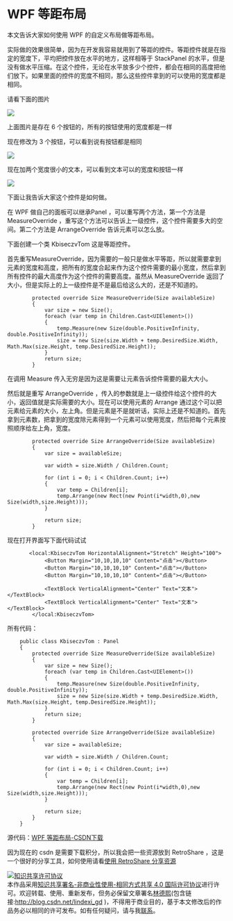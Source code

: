 # WPF 等距布局

本文告诉大家如何使用 WPF 的自定义布局做等距布局。

<!--more-->
<!-- csdn -->
<!-- 标签：wpf，布局 -->

实际做的效果很简单，因为在开发我容易就用到了等距的控件。等距控件就是在指定的宽度下，平均把控件放在水平的地方，这样相等于 StackPanel 的水平，但是没有做水平压缩。在这个控件，无论在水平放多少个控件，都会在相同的高度把他们放下。如果里面的控件的宽度不相同，那么这些控件拿到的可以使用的宽度都是相同。

请看下面的图片

![](http://7xqpl8.com1.z0.glb.clouddn.com/cc09f7ce-2059-5d67-bc56-036f04c13efa%2F2018218111032.jpg)

上面图片是存在 6 个按钮的，所有的按钮使用的宽度都是一样

现在修改为 3 个按钮，可以看到说有按钮都是相同

![](http://7xqpl8.com1.z0.glb.clouddn.com/cc09f7ce-2059-5d67-bc56-036f04c13efa%2F2018218111254.jpg)

现在加两个宽度很小的文本，可以看到文本可以的宽度和按钮一样

![](http://7xqpl8.com1.z0.glb.clouddn.com/cc09f7ce-2059-5d67-bc56-036f04c13efa%2F2018218111430.jpg)

下面让我告诉大家这个控件是如何做。

在 WPF 做自己的面板可以继承Panel ，可以重写两个方法，第一个方法是 MeasureOverride ，重写这个方法可以告诉上一级控件，这个控件需要多大的空间。第二个方法是 ArrangeOverride 告诉元素可以怎么放。

下面创建一个类 KbiseczvTom 这是等距控件。

首先重写MeasureOverride，因为需要的一般只是做水平等距，所以就需要拿到元素的宽度和高度，把所有的宽度合起来作为这个控件需要的最小宽度，然后拿到所有控件的最大高度作为这个控件的需要高度。虽然从 MeasureOverride 返回了大小，但是实际上的上一级控件是不是最后给这么大的，还是不知道的。

```
        protected override Size MeasureOverride(Size availableSize)
        {
            var size = new Size();
            foreach (var temp in Children.Cast<UIElement>())
            {
                temp.Measure(new Size(double.PositiveInfinity, double.PositiveInfinity));
                size = new Size(size.Width + temp.DesiredSize.Width, Math.Max(size.Height, temp.DesiredSize.Height));
            }
            return size;
        }

```    

在调用 Measure 传入无穷是因为这是需要让元素告诉控件需要的最大大小。

然后就是重写 ArrangeOverride ，传入的参数就是上一级控件给这个控件的大小，返回值就是实际需要的大小。现在可以使用元素的 Arrange 通过这个可以把元素给元素的大小，左上角。但是元素是不是就听话，实际上还是不知道的。首先拿到元素数，把拿到的宽度除元素得到一个元素可以使用宽度，然后把每个元素按照顺序给左上角，宽度。


```
        protected override Size ArrangeOverride(Size availableSize)
        {
            var size = availableSize;

            var width = size.Width / Children.Count;

            for (int i = 0; i < Children.Count; i++)
            {
                var temp = Children[i];
                temp.Arrange(new Rect(new Point(i*width,0),new Size(width,size.Height)));
            }

            return size;
        }

```    

现在打开界面写下面代码试试

```
       <local:KbiseczvTom HorizontalAlignment="Stretch" Height="100">
            <Button Margin="10,10,10,10" Content="点击"></Button>
            <Button Margin="10,10,10,10" Content="点击"></Button>
            <Button Margin="10,10,10,10" Content="点击"></Button>

            <TextBlock VerticalAlignment="Center" Text="文本"></TextBlock>
            <TextBlock VerticalAlignment="Center" Text="文本"></TextBlock>
        </local:KbiseczvTom>
```    

所有代码：
 

```
    public class KbiseczvTom : Panel
    {
        protected override Size MeasureOverride(Size availableSize)
        {
            var size = new Size();
            foreach (var temp in Children.Cast<UIElement>())
            {
                temp.Measure(new Size(double.PositiveInfinity, double.PositiveInfinity));
                size = new Size(size.Width + temp.DesiredSize.Width, Math.Max(size.Height, temp.DesiredSize.Height));
            }
            return size;
        }

        protected override Size ArrangeOverride(Size availableSize)
        {
            var size = availableSize;

            var width = size.Width / Children.Count;

            for (int i = 0; i < Children.Count; i++)
            {
                var temp = Children[i];
                temp.Arrange(new Rect(new Point(i*width,0),new Size(width,size.Height)));
            }

            return size;
        }
    }

```    

源代码：[WPF 等距布局-CSDN下载](http://download.csdn.net/download/lindexi_gd/10254406 )

因为现在的 csdn 是需要下载积分，所以我会把一些资源放到 RetroShare ，这是一个很好的分享工具，如何使用请看[使用 RetroShare 分享资源 ](https://lindexi.oschina.io/lindexi/post/%E4%BD%BF%E7%94%A8-RetroShare-%E5%88%86%E4%BA%AB%E8%B5%84%E6%BA%90.html )

<a rel="license" href="http://creativecommons.org/licenses/by-nc-sa/4.0/"><img alt="知识共享许可协议" style="border-width:0" src="https://licensebuttons.net/l/by-nc-sa/4.0/88x31.png" /></a><br />本作品采用<a rel="license" href="http://creativecommons.org/licenses/by-nc-sa/4.0/">知识共享署名-非商业性使用-相同方式共享 4.0 国际许可协议</a>进行许可。欢迎转载、使用、重新发布，但务必保留文章署名[林德熙](http://blog.csdn.net/lindexi_gd)(包含链接:http://blog.csdn.net/lindexi_gd )，不得用于商业目的，基于本文修改后的作品务必以相同的许可发布。如有任何疑问，请与我[联系](mailto:lindexi_gd@163.com)。  
